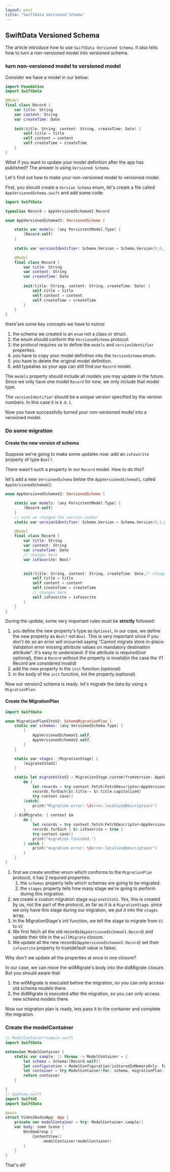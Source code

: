 ```yaml
---
layout: post
title: "SwiftData Versioned Schema"
---
```


## SwiftData Versioned Schema

The article introduce how to use `SwiftData Versioned Schema`. It also tells how to turn a non-versioned model into versioned schema.

### turn non-versioned model to versioned model

Consider we have a model in our below:

```swift
import Foundation
import SwiftData

@Model
final class Record {
    var title: String
    var content: String
    var createTime: Date
    
    init(title: String, content: String, createTime: Date) {
        self.title = title
        self.content = content
        self.createTime = createTime
    }
}
```

What if you want to update your model definition after the app has published?
The answer is using `Versioned Schema`.

Let's find out how to make your non-versioned model to versioned model.

First, you should create a `Version Schema` enum, let's create a file called `AppVersionedSchema.swift` and add some code:

```swift
import SwiftData

typealias Record = AppVersionedSchemaV2.Record

enum AppVersionedSchemaV1: VersionedSchema {

    static var models: [any PersistentModel.Type] {
        [Record.self]
    }
    
    static var versionIdentifier: Schema.Version = Schema.Version(0,0,1)

    @Model
    final class Record {
        var title: String
        var content: String
        var createTime: Date
        
        init(title: String, content: String, createTime: Date) {
            self.title = title
            self.content = content
            self.createTime = createTime
        }
    }
}
```

there'are some key concepts we have to notice:

1. the schema we created is an `enum` not a class or struct.
2. the enum should conform the `VersionedSchema` protocol.
3. the protocol requires us to define the `models` and `versionIdentifier` properties.
4. you have to copy your model definition into the `VersionSchema` enum.
5. you have to delete the original model definition.
6. add typealias so your app can still find our `Record` model.

The `models` property should include all models you may update in the future. Since we only have one model `Record` for now, we only include that model type.

The `versionIdentifier` should be a unique version specified by the version numbers. In this case it is `0.0.1`.

Now you have successfully turned your non-versioned model into a versioned model.

### Do some migration

#### Create the new version of schema

Suppose we're going to make some updates now: add an `isFavorite` property of type `Bool?`.

There wasn't such a property in our `Record` model. How to do this?

let's add a new `VersionedSchema` below the `AppVersionedSchemaV1`, called `AppVersionedSchemaV2`:

```swift
enum AppVersionedSchemaV2: VersionedSchema {

    static var models: [any PersistentModel.Type] {
        [Record.self]
    }
    // note we changed the version number
    static var versionIdentifier: Schema.Version = Schema.Version(0,1,0)

    @Model
    final class Record {
        var title: String
        var content: String
        var createTime: Date
        // changes here
        var isFavorite: Bool?
        

        init(title: String, content: String, createTime: Date,/* changes here*/ isFavorite: Bool? = false) {
            self.title = title
            self.content = content
            self.createTime = createTime
            // changes here
            self.isFavorite = isFavorite
        }
    }
}
```

During the update, some very important rules must be **strictly** followed:

1. you define the new property's type as `Optional`, in our case, we define the new property as `Bool?` not `Bool`.
 This is very important since if you don't do so an error will occurred saying
 "Cannot migrate store in-place: Validation error missing attribute values on mandatory destination attribute".
 It's easy to understand: if the attribute is required(not optional), then a
`Record` without the property is invalid(in the case the V1 Record are considered invalid)
2. add the new property in the `init` function.(optional)
3. in the body of the `init` function, init the property.(optional)

Now our version2 schema is ready. let's migrate the data by using a `MigrationPlan`:

#### Create the MigrationPlan

```swift
import SwiftData

enum MigrationPlanV1toV2: SchemaMigrationPlan {
    static var schemas: [any VersionedSchema.Type] {
        [
            AppVersionedSchemaV1.self,
            AppVersionedSchemaV2.self,
        ]
    }

    static var stages: [MigrationStage] {
        [migrateV1toV2]
    }

    static let migrateV1toV2 = MigrationStage.custom(fromVersion: AppVersionedSchemaV1.self, toVersion: AppVersionedSchemaV2.self) { context in
        do {
            let records = try context.fetch(FetchDescriptor<AppVersionedSchemaV1.Record>())
            records.forEach{$0.title = $0.title.capitalized}
            try context.save()
        }catch{
            print("Migration error: \(error.localizedDescription)")
        }
    } didMigrate: { context in
        do {
            let records = try context.fetch(FetchDescriptor<AppVersionedSchemaV2.Record>())
            records.forEach { $0.isFavorite = true }
            try context.save()
            print("migration finished.") 
        } catch {
            print("migration error: \(error.localizedDescription)")
        }
    }
}
```

1. first we create another enum which conforms to the `MigrationPlan` protocol, it has 2 required properties:
    1. the `schemas` property tells which schemas are going to be migrated.
    2. the `stages` property tells how many stage we're going to perform during this migration.
2. we create a custom migration stage `migrateV1toV2`. Yes, this is created by us, not the part of the protocol, as far as it is a `MigrationStage`.
since we only have this stage during our migration, we put it into the `stages` array.
3. In the MigrationStage's init function, we tell the stage to migrate from `V1` to `V2`
4. We first fetch all the old records(`AppVersionedSchemaV1.Record`) and update their title in the `willMigrate` closure.
5. We update all the new records(`AppVersionedSchemaV2.Record`) set their `isFavorite` property to true(default value is false).

Why don't we update all the properties at once in one closure?

In our case, we can move the willMigrate's body into the didMigrate closure.
But you should aware that:

1. the willMigrate is executed before the migration, so you can only access old schema models there.
2. the didMigrate is executed after the migration, so you can only access new schema models there.

Now our migration plan is ready, lets pass it to the container and complete the migration.

### Create the modelContainer

```swift
// ModelContainer+sample.swift
import SwiftData

extension ModelContainer {
    static var sample: () throws -> ModelContainer = {
        let schema = Schema([Record.self])
        let configuration = ModelConfiguration(isStoredInMemoryOnly: false)
        let container = try ModelContainer(for: schema, migrationPlan: MigrationPlanV1toV2.self, configurations: [configuration])
        return container
    }

}
// AppView.swift
import SwiftUI
import SwiftData

@main
struct Video2AudioApp: App {
    private var modelContainer = try! ModelContainer.sample()
    var body: some Scene {
        WindowGroup {
            ContentView()
                .modelContainer(modelContainer)
        }
    }
}
```

That's all!







